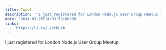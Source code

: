 ```yaml
---
title: Tweet
description: '"I just registered for London Node.js User Group Meetup "'
date: '2014-03-20T14:03:58+00:00'
links:
  - 'https://ti.to/-/etNLXA'
---
```

I just registered for London Node.js User Group Meetup 
